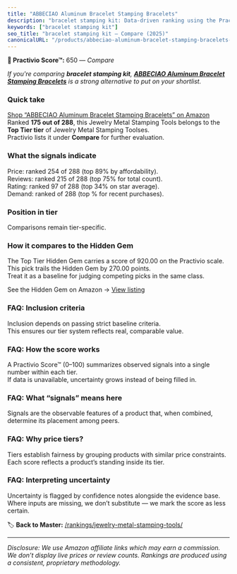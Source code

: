 ```yaml
---
title: "ABBECIAO Aluminum Bracelet Stamping Bracelets"
description: "bracelet stamping kit: Data-driven ranking using the Practivio Score™. Positioned by quality, value, demand, findability, momentum."
keywords: ["bracelet stamping kit"]
seo_title: "bracelet stamping kit — Compare (2025)"
canonicalURL: "/products/abbeciao-aluminum-bracelet-stamping-bracelets-B0F3CX6M17/"
---
```


**🛒 Practivio Score™:** 650 — _Compare_


*If you're comparing **bracelet stamping kit**, **[ABBECIAO Aluminum Bracelet Stamping Bracelets](https://www.amazon.com/dp/B0F3CX6M17?tag=practivio-20)** is a strong alternative to put on your shortlist.*
### Quick take
[Shop “ABBECIAO Aluminum Bracelet Stamping Bracelets” on Amazon](https://www.amazon.com/dp/B0F3CX6M17?tag=practivio-20)
Ranked **175 out of 288**, this Jewelry Metal Stamping Tools belongs to the **Top Tier tier** of Jewelry Metal Stamping Toolses.  
Practivio lists it under **Compare** for further evaluation.

### What the signals indicate
Price: ranked 254 of 288 (top 89% by affordability).  
Reviews: ranked 215 of 288 (top 75% for total count).  
Rating: ranked 97 of 288 (top 34% on star average).  
Demand: ranked  of 288 (top % for recent purchases).

### Position in tier
Comparisons remain tier-specific.

### How it compares to the Hidden Gem
The Top Tier Hidden Gem carries a score of 920.00 on the Practivio scale.  
This pick trails the Hidden Gem by 270.00 points.  
Treat it as a baseline for judging competing picks in the same class.  

See the Hidden Gem on Amazon → [View listing](https://www.amazon.com/dp/B079Y5GDPY?tag=practivio-20)

### FAQ: Inclusion criteria
Inclusion depends on passing strict baseline criteria.  
This ensures our tier system reflects real, comparable value.

### FAQ: How the score works
A Practivio Score™ (0–100) summarizes observed signals into a single number within each tier.  
If data is unavailable, uncertainty grows instead of being filled in.

### FAQ: What “signals” means here
Signals are the observable features of a product that, when combined, determine its placement among peers.

### FAQ: Why price tiers?
Tiers establish fairness by grouping products with similar price constraints.  
Each score reflects a product’s standing inside its tier.

### FAQ: Interpreting uncertainty
Uncertainty is flagged by confidence notes alongside the evidence base.  
Where inputs are missing, we don’t substitute — we mark the score as less certain.

<!-- Missing template for Compare/CompareWithinPriceClass -->


🏷️ **Back to Master:** [/rankings/jewelry-metal-stamping-tools/](/rankings/jewelry-metal-stamping-tools/)

---
_Disclosure: We use Amazon affiliate links which may earn a commission. We don’t display live prices or review counts. Rankings are produced using a consistent, proprietary methodology._
